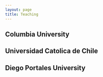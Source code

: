 ```yaml
---
layout: page
title: Teaching
---
```


## Columbia University

## Universidad Catolica de Chile

## Diego Portales University 